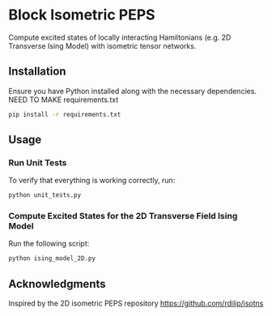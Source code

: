 # Block Isometric PEPS

Compute excited states of locally interacting Hamiltonians (e.g. 2D Transverse Ising Model) with isometric tensor networks.

## Installation
Ensure you have Python installed along with the necessary dependencies. 
NEED TO MAKE requirements.txt
```bash
pip install -r requirements.txt
```

## Usage

### Run Unit Tests
To verify that everything is working correctly, run:

```bash
python unit_tests.py
```

### Compute Excited States for the 2D Transverse Field Ising Model
Run the following script:

```bash
python ising_model_2D.py
```

## Acknowledgments
Inspired by the 2D isometric PEPS repository https://github.com/rdilip/isotns
